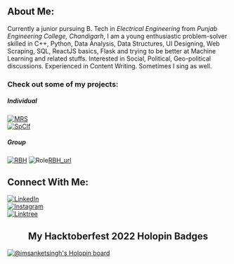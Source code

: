 ## About Me:
Currently a junior pursuing B. Tech in *Electrical Engineering* from *Punjab Engineering College, Chandigarh*, I am a young enthusiastic problem-solver skilled in C++, Python, Data Analysis, Data Structures, UI Designing, Web Scraping, SQL, ReactJS basics, Flask and trying to be better at Machine Learning and related stuffs. Interested in Social, Political, Geo-political discussions. Experienced in Content Writing. Sometimes I sing as well.

### Check out some of my projects:
##### Individual
[![MRS][MRS-shield]][MRS_url]
<br>
[![SpClf][SpClf-shield]][SpClf_url]

##### Group
[![RBH][RBH-shield]][RBH_url]
![Role][Void-shield][RBH_url]




## Connect With Me:
[![LinkedIn][linkedin-shield]][linkedin_url]
<br>
[![Instagram][instagram-shield]][instagram_url]
<br>
[![Linktree][linktree-shield]][linktree_url]




<div align="center">
  <h2>My Hacktoberfest 2022 Holopin Badges</h2>
</div>

[![@imsanketsingh's Holopin board](https://holopin.me/imsanketsingh)](https://holopin.io/@imsanketsingh)





<!-- Links-->

[linkedin-shield]: https://img.shields.io/static/v1?label=&message=LinkedIn&color=black&style=for-the-badge&logo=linkedin
[instagram-shield]: https://img.shields.io/static/v1?label=&message=Instagram&color=black&style=for-the-badge&logo=instagram
[linktree-shield]: https://img.shields.io/static/v1?label=&message=Linktree&color=black&style=for-the-badge&logo=linktree
[MRS-shield]: https://img.shields.io/badge/Movie%20Recommendation%20System-MRS-brightgreen
[SpClf-shield]: https://img.shields.io/badge/Spam%20Email%20Classifier-SEC-brightgreen
[RBH-shield]: https://img.shields.io/badge/A%20Digital%20Banking%20Platform-RBH-brightgreen
[Void-shield]: https://img.shields.io/badge/Role:%20UI%20Designer%20-9cf

[linkedin_url]: https://www.linkedin.com/in/sanket-kumar-singh-b698191b8/
[instagram_url]: https://www.instagram.com/imsanketsingh
[linktree_url]: https://www.linktree.com/imsanketsingh
[MRS_url]: https://imsanketsingh-movie-recommendation-system-app-ebpa2f.streamlitapp.com
[SpClf_url]: https://smsspamdetect-sanketkumarsingh.herokuapp.com
[RBH_url]: https://github.com/imsanketsingh/NeoBank_RBH-Bank
